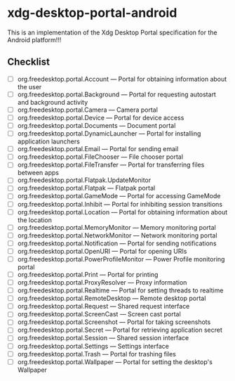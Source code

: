 # xdg-desktop-portal-android

This is an implementation of the Xdg Desktop Portal specification for the Android platform!!!

## Checklist 
- [ ] org.freedesktop.portal.Account — Portal for obtaining information about the user
- [ ] org.freedesktop.portal.Background — Portal for requesting autostart and background activity
- [ ] org.freedesktop.portal.Camera — Camera portal
- [ ] org.freedesktop.portal.Device — Portal for device access
- [ ] org.freedesktop.portal.Documents — Document portal
- [ ] org.freedesktop.portal.DynamicLauncher — Portal for installing application launchers
- [ ] org.freedesktop.portal.Email — Portal for sending email
- [ ] org.freedesktop.portal.FileChooser — File chooser portal
- [ ] org.freedesktop.portal.FileTransfer — Portal for transferring files between apps
- [ ] org.freedesktop.portal.Flatpak.UpdateMonitor
- [ ] org.freedesktop.portal.Flatpak — Flatpak portal
- [ ] org.freedesktop.portal.GameMode — Portal for accessing GameMode
- [ ] org.freedesktop.portal.Inhibit — Portal for inhibiting session transitions
- [ ] org.freedesktop.portal.Location — Portal for obtaining information about the location
- [ ] org.freedesktop.portal.MemoryMonitor — Memory monitoring portal
- [ ] org.freedesktop.portal.NetworkMonitor — Network monitoring portal
- [ ] org.freedesktop.portal.Notification — Portal for sending notifications
- [ ] org.freedesktop.portal.OpenURI — Portal for opening URIs
- [ ] org.freedesktop.portal.PowerProfileMonitor — Power Profile monitoring portal
- [ ] org.freedesktop.portal.Print — Portal for printing
- [ ] org.freedesktop.portal.ProxyResolver — Proxy information
- [ ] org.freedesktop.portal.Realtime — Portal for setting threads to realtime
- [ ] org.freedesktop.portal.RemoteDesktop — Remote desktop portal
- [ ] org.freedesktop.portal.Request — Shared request interface
- [ ] org.freedesktop.portal.ScreenCast — Screen cast portal
- [ ] org.freedesktop.portal.Screenshot — Portal for taking screenshots
- [ ] org.freedesktop.portal.Secret — Portal for retrieving application secret
- [ ] org.freedesktop.portal.Session — Shared session interface
- [ ] org.freedesktop.portal.Settings — Settings interface
- [ ] org.freedesktop.portal.Trash — Portal for trashing files
- [ ] org.freedesktop.portal.Wallpaper — Portal for setting the desktop's Wallpaper